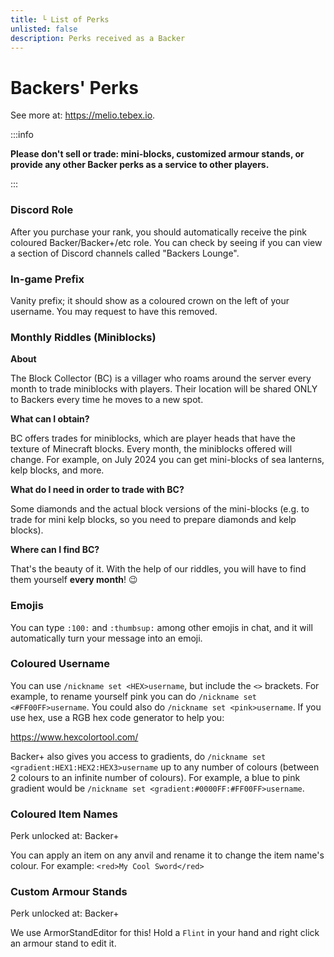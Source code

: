 ```yaml
---
title: └ List of Perks
unlisted: false
description: Perks received as a Backer
---
```


# Backers' Perks

See more at: https://melio.tebex.io.

:::info

**Please don't sell or trade: mini-blocks, customized armour stands, or provide any other Backer perks as a service to other players.**

:::

### Discord Role

After you purchase your rank, you should automatically receive the pink coloured Backer/Backer+/etc role. 
You can check by seeing if you can view a section of Discord channels called "Backers Lounge".

### In-game Prefix

Vanity prefix; it should show as a coloured crown on the left of your username. You may request to
have this removed.

### Monthly Riddles (Miniblocks)

**About**

The Block Collector (BC) is a villager who roams around the server every month to trade miniblocks with players. Their location will be shared ONLY to Backers every time he moves to a new spot.

**What can I obtain?**

BC offers trades for miniblocks, which are player heads that have the texture of Minecraft blocks. Every month, the miniblocks offered will change. For example, on July 2024 you can get mini-blocks of sea lanterns, kelp blocks, and more.

**What do I need in order to trade with BC?**

Some diamonds and the actual block versions of the mini-blocks (e.g. to trade for mini kelp blocks, so you need to prepare diamonds and kelp blocks).

**Where can I find BC?**

That's the beauty of it. With the help of our riddles, you will have to find them yourself **every month**! :wink:

### Emojis

You can type `:100:` and `:thumbsup:` among other emojis in chat, and it will automatically turn your message into an emoji.

### Coloured Username

You can use `/nickname set <HEX>username`, but include the `<>` brackets. For example, to rename yourself pink you can do `/nickname set <#FF00FF>username`. You could also do `/nickname set <pink>username`. If you use hex, use a RGB hex code generator to help you: 

https://www.hexcolortool.com/

Backer+ also gives you access to gradients, do `/nickname set <gradient:HEX1:HEX2:HEX3>username` up to any number of colours (between 2 colours to an infinite number of colours). For example, a blue to pink gradient would be `/nickname set <gradient:#0000FF:#FF00FF>username`.

### Coloured Item Names

Perk unlocked at: Backer+

You can apply an item on any anvil and rename it to change the item name's colour. 
For example: `<red>My Cool Sword</red>`

### Custom Armour Stands 

Perk unlocked at: Backer+

We use ArmorStandEditor for this! Hold a `Flint` in your hand and right click an armour stand to edit it.

